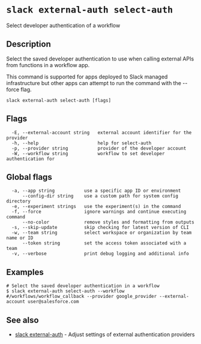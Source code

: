 # `slack external-auth select-auth`

Select developer authentication of a workflow

## Description

Select the saved developer authentication to use when calling external APIs from
functions in a workflow app.

This command is supported for apps deployed to Slack managed infrastructure but
other apps can attempt to run the command with the --force flag.

```
slack external-auth select-auth [flags]
```

## Flags

```
  -E, --external-account string   external account identifier for the provider
  -h, --help                      help for select-auth
  -p, --provider string           provider of the developer account
  -W, --workflow string           workflow to set developer authentication for
```

## Global flags

```
  -a, --app string           use a specific app ID or environment
      --config-dir string    use a custom path for system config directory
  -e, --experiment strings   use the experiment(s) in the command
  -f, --force                ignore warnings and continue executing command
      --no-color             remove styles and formatting from outputs
  -s, --skip-update          skip checking for latest version of CLI
  -w, --team string          select workspace or organization by team name or ID
      --token string         set the access token associated with a team
  -v, --verbose              print debug logging and additional info
```

## Examples

```
# Select the saved developer authentication in a workflow
$ slack external-auth select-auth --workflow #/workflows/workflow_callback --provider google_provider --external-account user@salesforce.com
```

## See also

* [slack external-auth](slack_external-auth)	 - Adjust settings of external authentication providers

